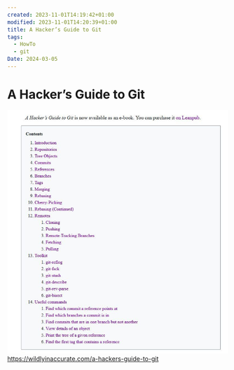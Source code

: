 ```yaml
---
created: 2023-11-01T14:19:42+01:00
modified: 2023-11-01T14:20:39+01:00
title: A Hacker’s Guide to Git
tags:
  - HowTo
  - git
Date: 2024-03-05
---
```


# A Hacker’s Guide to Git


![](../_asset/2023-11-01_HackersGuidetoGit_image_1.jpg)
<https://wildlyinaccurate.com/a-hackers-guide-to-git>
